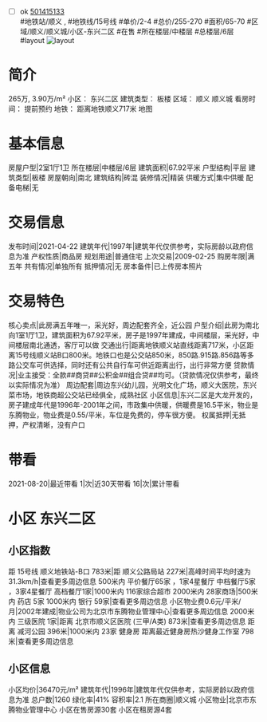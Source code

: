 - [ ] ok [501415133](https://bj.5i5j.com/ershoufang/501415133.html)  
 #地铁站/顺义 ,  #地铁线/15号线
#单价/2-4 #总价/255-270 #面积/65-70   #区域/顺义/顺义城/小区-东兴二区 #在售 #所在楼层/中楼层 #总楼层/6层 #layout 
![layout](http://image2a.5i5j.com/bdir/layout/7c98100ff5fb4a6c98c04fa5e3b56a25.jpg_P5.jpg) 
# 简介 
 265万,  3.90万/m² 
小区： 东兴二区
建筑类型： 板楼
区域： 顺义 顺义城
看房时间： 提前预约
地铁： 距离地铁顺义717米 地图
# 基本信息 
 房屋户型|2室1厅1卫
所在楼层|中楼层/6层
建筑面积|67.92平米
户型结构|平层
建筑类型|板楼
房屋朝向|南北
建筑结构|砖混
装修情况|精装
供暖方式|集中供暖
配备电梯|无
# 交易信息 
 发布时间|2021-04-22
建筑年代|1997年|建筑年代仅供参考，实际房龄以政府信息为准
产权性质|商品房
规划用途|普通住宅
上次交易|2009-02-25
购房年限|满五年
共有情况|单独所有
抵押情况|无
房本备件|已上传房本照片
# 交易特色 
 核心卖点|此房满五年唯一，采光好，周边配套齐全，近公园
户型介绍|此房为南北向1室1厅1卫，建筑面积为67.92平米，房子是1997年建成，中间楼层，采光好，中间楼层南北通透，客厅可以做
交通出行|距离地铁顺义站直线距离717米，小区距离15号线顺义站B口800米。地铁口也是公交站850米，850路.915路.856路等多路公交车可供选择，同时还有公共自行车可供近距离出行，出行非常方便
贷款情况|业主接受：全款##商贷##公积金##组合贷##均可。（贷款情况仅供参考，最终以实际情况为准）
周边配套|周边东兴幼儿园，光明文化广场，顺义大医院，东兴菜市场，地铁商超公交站已经俱全，成熟社区
小区信息|东兴二区是大龙开发的，房子建成年代是1996年-2001年之间，市政集中供暖，供暖费是16.5平米，物业是东腾物业，物业费是0.55/平米，车位是免费的，停车很方便。
权属抵押|无抵押，产权清晰，没有户口
# 带看 
 2021-08-20|最近带看	 1|次|近30天带看	 16|次|累计带看
# 小区 东兴二区
## 小区指数 
 距 15号线 顺义地铁站-B口 783米|距 顺义公路局站 227米|高峰时间平均时速为31.3km/h|查看更多周边信息
500米内 平价餐厅65家 ，1家4星餐厅
中档餐厅5家 ，3家4星餐厅
高档餐厅1家|1000米内 116家综合超市
2000米内 28家商场|500米内 药店 5家
1000米内 银行 59家|查看更多周边信息
小区物业费0.6元/平米/月|2002年建成|物业公司为北京市东腾物业管理中心|查看更多周边信息
2000米内 三级医院 1家|距离 北京市顺义区医院 (三甲/A类) 873米|查看更多周边信息
距离 减河公园 396米|1000米内 23家 健身房
距离最近健身房热沙健身工作室 798米|查看更多周边信息
## 小区信息 
 小区均价|36470元/m²
建筑年代|1996年|建筑年代仅供参考，实际房龄以政府信息为准
总户数|1260
绿化率|41%
容积率|2.1
所在商圈|顺义城
小区物业|北京市东腾物业管理中心
小区在售房源30套
小区在租房源4套
